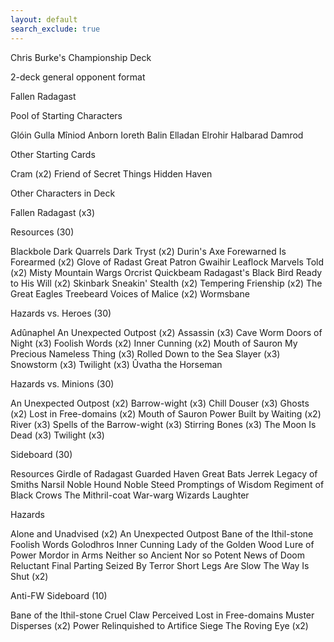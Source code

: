 ```yaml
---
layout: default
search_exclude: true
---
```


Chris Burke's
Championship Deck

2-deck general opponent format

Fallen Radagast

 

Pool of Starting Characters

Glóin
Gulla
Mîniod
Anborn
Ioreth
Balin
Elladan
Elrohir
Halbarad
Damrod
 

Other Starting Cards

Cram (x2)
Friend of Secret Things
Hidden Haven
 

Other Characters in Deck

Fallen Radagast (x3)
 

Resources (30)

Blackbole
Dark Quarrels
Dark Tryst (x2)
Durin's Axe
Forewarned Is Forearmed (x2)
Glove of Radast
Great Patron
Gwaihir
Leaflock
Marvels Told (x2)
Misty Mountain Wargs
Orcrist
Quickbeam
Radagast's Black Bird
Ready to His Will (x2)
Skinbark
Sneakin'
Stealth (x2)
Tempering Frienship (x2)
The Great Eagles
Treebeard
Voices of Malice (x2)
Wormsbane
 

Hazards vs. Heroes (30)

Adûnaphel
An Unexpected Outpost (x2)
Assassin (x3)
Cave Worm
Doors of Night (x3)
Foolish Words (x2)
Inner Cunning (x2)
Mouth of Sauron
My Precious
Nameless Thing (x3)
Rolled Down to the Sea
Slayer (x3)
Snowstorm (x3)
Twilight (x3)
Ûvatha the Horseman
 

Hazards vs. Minions (30)

An Unexpected Outpost (x2)
Barrow-wight (x3)
Chill Douser (x3)
Ghosts (x2)
Lost in Free-domains (x2)
Mouth of Sauron
Power Built by Waiting (x2)
River (x3)
Spells of the Barrow-wight (x3)
Stirring Bones (x3)
The Moon Is Dead (x3)
Twilight (x3)
 

Sideboard (30)

Resources
Girdle of Radagast
Guarded Haven
Great Bats
Jerrek
Legacy of Smiths
Narsil
Noble Hound
Noble Steed
Promptings of Wisdom
Regiment of Black Crows
The Mithril-coat
War-warg
Wizards Laughter
 

Hazards

Alone and Unadvised (x2)
An Unexpected Outpost
Bane of the Ithil-stone
Foolish Words
Golodhros
Inner Cunning
Lady of the Golden Wood
Lure of Power
Mordor in Arms
Neither so Ancient Nor so Potent
News of Doom
Reluctant Final Parting
Seized By Terror
Short Legs Are Slow
The Way Is Shut (x2)
 

Anti-FW Sideboard (10)

Bane of the Ithil-stone
Cruel Claw Perceived
Lost in Free-domains
Muster Disperses (x2)
Power Relinquished to Artifice
Siege
The Roving Eye (x2)
